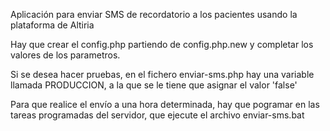 Aplicación para enviar SMS de recordatorio a los pacientes usando la plataforma de Altiria

Hay que crear el config.php partiendo de config.php.new y completar los valores de los parametros.

Si se desea hacer pruebas, en el fichero enviar-sms.php hay una variable llamada PRODUCCION, a la que se le tiene que asignar el valor 'false'

Para que realice el envío a una hora determinada, hay que pogramar en las tareas programadas del servidor, que ejecute el archivo enviar-sms.bat


